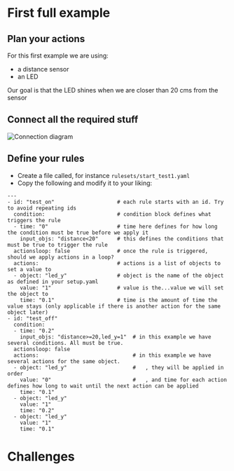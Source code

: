 # First full example

## Plan your actions

For this first example we are using:
- a distance sensor
- an LED

Our goal is that the LED shines when we are closer than 20 cms from the sensor

## Connect all the required stuff

![Connection diagram](https://github.com/angelalonso/robot/tree/master/img/diagram.v2.1.png)  

## Define your rules
- Create a file called, for instance `rulesets/start_test1.yaml`
- Copy the following and modify it to your liking:
```
--- 
- id: "test_on"                    # each rule starts with an id. Try to avoid repeating ids
  condition:                       # condition block defines what triggers the rule
  - time: "0"                      # time here defines for how long the condition must be true before we apply it
    input_objs: "distance<20"      # this defines the conditions that must be true to trigger the rule
  actionsloop: false               # once the rule is triggered, should we apply actions in a loop?
  actions:                         # actions is a list of objects to set a value to
  - object: "led_y"                # object is the name of the object as defined in your setup.yaml
    value: "1"                     # value is the...value we will set the object to
    time: "0.1"                    # time is the amount of time the value stays (only applicable if there is another action for the same object later)
- id: "test_off"
  condition:
  - time: "0.2" 
    input_objs: "distance>=20,led_y=1"  # in this example we have several conditions. All must be true.
  actionsloop: false
  actions:                              # in this example we have several actions for the same object.
  - object: "led_y"                     #   , they will be applied in order
    value: "0"                          #   , and time for each action defines how long to wait until the next action can be applied
    time: "0.1"
  - object: "led_y"
    value: "1"
    time: "0.2"
  - object: "led_y"
    value: "1"
    time: "0.1"
```

# Challenges

